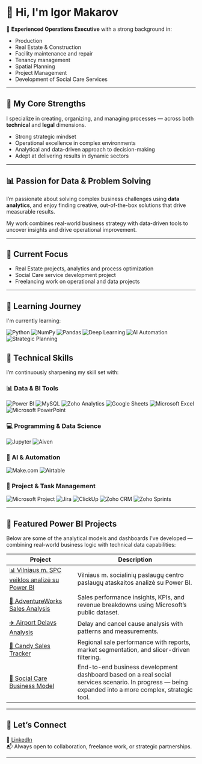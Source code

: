 # 👋 Hi, I'm Igor Makarov

🎯 **Experienced Operations Executive** with a strong background in:
- Production
- Real Estate & Construction
- Facility maintenance and repair
- Tenancy management
- Spatial Planning
- Project Management
- Development of Social Care Services

---

## 🔧 My Core Strengths

I specialize in creating, organizing, and managing processes — across both **technical** and **legal** dimensions.

- Strong strategic mindset  
- Operational excellence in complex environments  
- Analytical and data-driven approach to decision-making  
- Adept at delivering results in dynamic sectors  

---

## 📊 Passion for Data & Problem Solving

I’m passionate about solving complex business challenges using **data analytics**, and enjoy finding creative, out-of-the-box solutions that drive measurable results.

My work combines real-world business strategy with data-driven tools to uncover insights and drive operational improvement.

---

## 🚀 Current Focus

- Real Estate projects, analytics and process optimization  
- Social Care service development project
- Freelancing work on operational and data projects  

---

## 🌱 Learning Journey  

I'm currently learning:

![Python](https://img.shields.io/badge/Python-3776AB?style=for-the-badge&logo=python&logoColor=white)
![NumPy](https://img.shields.io/badge/NumPy-013243?style=for-the-badge&logo=numpy&logoColor=white)
![Pandas](https://img.shields.io/badge/Pandas-150458?style=for-the-badge&logo=pandas&logoColor=white)
![Deep Learning](https://img.shields.io/badge/Deep%20Learning-FF6F00?style=for-the-badge&logo=tensorflow&logoColor=white)
![AI Automation](https://img.shields.io/badge/AI%20Automation-7A1FA2?style=for-the-badge&logo=openai&logoColor=white)
![Strategic Planning](https://img.shields.io/badge/Strategic%20Planning-5C2D91?style=for-the-badge)

## 💼 Technical Skills

I’m continuously sharpening my skill set with:

### 📊 Data & BI Tools  
![Power BI](https://img.shields.io/badge/Power%20BI-F2C811?style=for-the-badge&logo=powerbi&logoColor=black)
![MySQL](https://img.shields.io/badge/MySQL-4479A1?style=for-the-badge&logo=mysql&logoColor=white)
![Zoho Analytics](https://img.shields.io/badge/Zoho%20Analytics-FF4F1F?style=for-the-badge&logo=zoho&logoColor=white)
![Google Sheets](https://img.shields.io/badge/Google%20Sheets-34A853?style=for-the-badge&logo=google-sheets&logoColor=white)
![Microsoft Excel](https://img.shields.io/badge/Excel-217346?style=for-the-badge&logo=microsoft-excel&logoColor=white)
![Microsoft PowerPoint](https://img.shields.io/badge/PowerPoint-B7472A?style=for-the-badge&logo=microsoft-powerpoint&logoColor=white)

### 💻 Programming & Data Science  
![Jupyter](https://img.shields.io/badge/Jupyter-F37626?style=for-the-badge&logo=jupyter&logoColor=white)
![Aiven](https://img.shields.io/badge/Aiven-DC382D?style=for-the-badge&logo=aiven&logoColor=white)

### 🧠 AI & Automation  
![Make.com](https://img.shields.io/badge/Make.com-592EFF?style=for-the-badge&logo=make&logoColor=white)
![Airtable](https://img.shields.io/badge/Airtable-18BFFF?style=for-the-badge&logo=airtable&logoColor=white)

### 📅 Project & Task Management  
![Microsoft Project](https://img.shields.io/badge/Microsoft%20Project-0078D7?style=for-the-badge&logo=microsoft&logoColor=white)
![Jira](https://img.shields.io/badge/Jira-0052CC?style=for-the-badge&logo=jira&logoColor=white)
![ClickUp](https://img.shields.io/badge/ClickUp-7B68EE?style=for-the-badge&logo=clickup&logoColor=white)
![Zoho CRM](https://img.shields.io/badge/Zoho%20CRM-ED1C24?style=for-the-badge&logo=zoho&logoColor=white)
![Zoho Sprints](https://img.shields.io/badge/Zoho%20Sprints-FC3F1D?style=for-the-badge&logo=zoho&logoColor=white)


---

## 📁 Featured Power BI Projects

Below are some of the analytical models and dashboards I’ve developed — combining real-world business logic with technical data capabilities:

| Project | Description |
|--------|-------------|
| [📊 Vilniaus m. SPC veiklos analizė su Power BI](https://github.com/IgorLT67/igor-portfolio/tree/main/Vilnius-Social-Services-PowerBI) | Vilniaus m. socialinių paslaugų centro paslaugų ataskaitos analizė su Power BI. |
| [🏢 AdventureWorks Sales Analysis](https://github.com/IgorLT67/igor-portfolio/tree/main/adventureworks-model) | Sales performance insights, KPIs, and revenue breakdowns using Microsoft’s public dataset. |
| [✈️ Airport Delays Analysis](https://github.com/IgorLT67/igor-portfolio/tree/main/Airports-and-Airlines-Flight-Delays) | Delay and cancel cause analysis with patterns and measurements. |
| [🍬 Candy Sales Tracker](https://github.com/IgorLT67/igor-portfolio/tree/main/candy-sales-model) | Regional sale performance with reports, market segmentation, and slicer-driven filtering. |
| [👥 Social Care Business Model](https://github.com/IgorLT67/igor-portfolio/tree/main/social-care-model) | End-to-end business development dashboard based on a real social services scenario. In progress — being expanded into a more complex, strategic tool. |
---

## 🔗 Let’s Connect

💼 [LinkedIn](https://www.linkedin.com/in/igormakarov-vilnius/)  
📬 Always open to collaboration, freelance work, or strategic partnerships.

---


